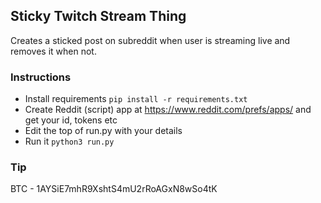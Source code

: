 ## Sticky Twitch Stream Thing

Creates a sticked post on subreddit when user is streaming live and removes it when not.

### Instructions

- Install requirements ```pip install -r requirements.txt```
- Create Reddit (script) app at https://www.reddit.com/prefs/apps/ and get your id, tokens etc
- Edit the top of run.py with your details
- Run it ```python3 run.py```

### Tip

BTC - 1AYSiE7mhR9XshtS4mU2rRoAGxN8wSo4tK
